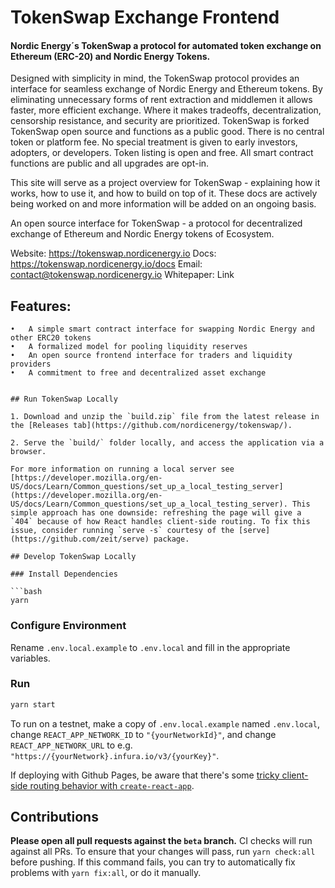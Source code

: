 
# TokenSwap Exchange Frontend

####  Nordic Energy´s TokenSwap a protocol for automated token exchange on Ethereum (ERC-20) and Nordic Energy Tokens.

Designed with simplicity in mind, the TokenSwap protocol provides an interface for seamless exchange of Nordic Energy and Ethereum tokens. By eliminating unnecessary forms of rent extraction and middlemen it allows faster, more efficient exchange. Where it makes tradeoffs, decentralization, censorship resistance, and security are prioritized. TokenSwap is forked TokenSwap open source and functions as a public good. There is no central token or platform fee. No special treatment is given to early investors, adopters, or developers. Token listing is open and free. All smart contract functions are public and all upgrades are opt-in.

This site will serve as a project overview for TokenSwap - explaining how it works, how to use it, and how to build on top of it. These docs are actively being worked on and more information will be added on an ongoing basis.

An open source interface for TokenSwap - a protocol for decentralized exchange of Ethereum and Nordic Energy tokens of Ecosystem.

Website: https://tokenswap.nordicenergy.io
Docs: https://tokenswap.nordicenergy.io/docs
Email: contact@tokenswap.nordicenergy.io
Whitepaper: Link

## Features:

	•	A simple smart contract interface for swapping Nordic Energy and other ERC20 tokens
	•	A formalized model for pooling liquidity reserves
	•	An open source frontend interface for traders and liquidity providers
	•	A commitment to free and decentralized asset exchange
```

## Run TokenSwap Locally

1. Download and unzip the `build.zip` file from the latest release in the [Releases tab](https://github.com/nordicenergy/tokenswap/).

2. Serve the `build/` folder locally, and access the application via a browser.

For more information on running a local server see [https://developer.mozilla.org/en-US/docs/Learn/Common_questions/set_up_a_local_testing_server](https://developer.mozilla.org/en-US/docs/Learn/Common_questions/set_up_a_local_testing_server). This simple approach has one downside: refreshing the page will give a `404` because of how React handles client-side routing. To fix this issue, consider running `serve -s` courtesy of the [serve](https://github.com/zeit/serve) package.

## Develop TokenSwap Locally

### Install Dependencies

```bash
yarn
```

### Configure Environment

Rename `.env.local.example` to `.env.local` and fill in the appropriate variables.

### Run

```bash
yarn start
```

To run on a testnet, make a copy of `.env.local.example` named `.env.local`, change `REACT_APP_NETWORK_ID` to `"{yourNetworkId}"`, and change `REACT_APP_NETWORK_URL` to e.g. `"https://{yourNetwork}.infura.io/v3/{yourKey}"`.

If deploying with Github Pages, be aware that there's some [tricky client-side routing behavior with `create-react-app`](https://create-react-app.dev/docs/deployment#notes-on-client-side-routing).

## Contributions

**Please open all pull requests against the `beta` branch.** CI checks will run against all PRs. To ensure that your changes will pass, run `yarn check:all` before pushing. If this command fails, you can try to automatically fix problems with `yarn fix:all`, or do it manually.
